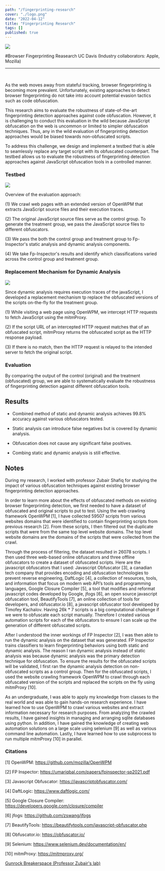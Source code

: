 ```yaml
---
path: "/fingerprinting-research"
cover: "./logo.png"
date: "2022-04-12"
title: "Fingerprinting Research"
tags: []
published: true
---
```


<img src="https://i.ibb.co/7GCPQHm/UC-Davis-Logo.png">


#Browser Fingerprinting Reasearch 
UC Davis (Industry collaborators: Apple, Mozilla)
<hr>

<br>


As the web moves away from stateful tracking, browser fingerprinting is becoming more prevalent. Unfortunately, existing approaches to detect browser fingerprinting do not take into account potential evasion tactics such as code obfuscation.

This research aims to evaluate the robustness of state-of-the-art fingerprinting detection approaches against code obfuscation. However, it is challenging to conduct this evaluation in the wild because JavaScript obfuscation on the web is uncommon or limited to simpler obfuscation techniques. Thus, any in the wild evaluation of fingerprinting detection approaches would be biased towards non-obfuscated scripts. 

To address this challenge, we design and implement a testbed that is able to seamlessly replace any target script with its obfuscated counterpart. The testbed allows us to evaluate the robustness of fingerprinting detection approaches against JavaScript obfuscation tools in a controlled manner. 


### Testbed
<img src="https://i.ibb.co/sydV7N6/Streamline-drawio-1.png" >

Overview of the evaluation approach: 

(1) We crawl web pages with an extended version of OpenWPM that extracts JavaScript source files and their execution traces. 

(2) The original JavaScript source files serve as the control group. To generate the treatment group, we pass the JavaScript source files to different obfuscators. 

(3) We pass the both the control group and treatment group to Fp-Inspector's static analysis and dynamic analysis components. 

(4) We take Fp-Inspector's results and identify which classifications varied across the control group and treatment group.


### Replacement Mechanism for Dynamic Analysis



<img src="https://i.ibb.co/VB9XY3R/Replacement-drawio-1.png" >

Since dynamic analysis requires execution traces of the javaScript, I developed a replacement mechanism tp replace the obfuscated versions of the scripts on-the-fly for the treatment group.

(1) While visiting a web page using OpenWPM, we intercept HTTP requests to fetch JavaScript using the mitmProxy. 

(2) If the script URL of an intercepted HTTP request matches that of an obfuscated script, mitmProxy returns the obfuscated script as the HTTP response payload.

(3) If there is no match, then the HTTP request is relayed to the intended server to fetch the original script.


### Evaluation 
By comparing the output of the control (original) and the treatment (obfuscated) group, we are able to systematically evaluate the robustness of fingerprinting detection against different obfuscation tools.

## Results
- Combined method of static and dynamic analysis achieves 99.8% accuracy against various obfuscators tested.

- Static analysis can introduce false negatives but is covered by dynamic analysis. 

- Obfuscation does not cause any significant false positives. 

- Combing static and dynamic analysis is still effective.


## Notes
During my research, I worked with professor Zubair Shafiq for studying the impact of various obfuscation techniques against existing browser fingerprinting detection approaches. 

In order to learn more about the effects of obfuscated methods on existing browser fingerprinting detection, we first needed to have a dataset of obfuscated and original scripts to put to test. Using the web crawling framework OpenWPM [1], I have collected 59507 scripts from various websites domains that were identified to contain fingerprinting scripts from previous research [2]. From these scripts, I then filtered out the duplicate scripts that were from the same top level website domains. The top level website domains are the domains of the scripts that were collected from the crawl.

Through the process of filtering, the dataset resulted in 26078 scripts. I then used three web-based online obfuscators and three offline obfuscators to create a dataset of obfuscated scripts. Here are the javascript obfuscators that I used: Javascript Obfuscator [3], a canadian tech company that provides encoding and obfuscation technologies to prevent reverse engineering, DaftLogic [4], a collection of resources, tools, and information that focus on modern web API’s tools and programming languages, Google Closure Compiler [5], a tool that modifies and reformat javascript codes developed by Google, jfogs [6], an open source javascript obfuscation tool, BeautifyTools [7], an online collection of tools for developers, and obfuscator.io [8], a javascript obfuscator tool developed by Timofey Kachalov. Having 26k * 7 scripts is a big computational challenge if we were to obfuscate each script manually. Therefore I created various automation scripts for each of the obfuscators to ensure I can scale up the generation of different obfuscated scripts.

After I understood the inner workings of FP Inspector [2], I was then able to run the dynamic analysis on the dataset that was generated. FP Inspector trains classifiers to learn fingerprinting behaviors using both static and dynamic analysis. The reason I ran dynamic analysis instead of static analysis was because dynamic analysis was the primary detection technique for obfuscation.
To ensure the results for the obfuscated scripts will be validated, I first ran the dynamic analysis detection on non-obfuscated scripts as a control group. Then for the obfuscated scripts, I used the website crawling framework OpenWPM to crawl through each obfuscated version of the scripts and replaced the scripts on the fly using mitmProxy [10].

As an undergraduate, I was able to apply my knowledge from classes to the real world and was able to gain hands-on research experience. I have learned how to use OpenWPM to crawl various websites and extract information necessary for  research purposes. From analyzing the crawled results, I have gained insights in managing and arranging sqlite databases using python. In addition, I have gained the knowledge of creating web automation solutions on a large scale using selenium [9] as well as various command line automation. Lastly, I have learned how to use subprocess to run multiple mitmProxy [10] in parallel. 



### Citations
[1] OpenWPM: https://github.com/mozilla/OpenWPM

[2] FP Inspector: https://umariqbal.com/papers/fpinspector-sp2021.pdf

[3] Javascript Obfuscator: https://javascriptobfuscator.com/

[4] DaftLogic: https://www.daftlogic.com/

[5] Google Closure Compiler: https://developers.google.com/closure/compiler

[6] jfogs: https://github.com/zswang/jfogs

[7] BeautifyTools: https://beautifytools.com/javascript-obfuscator.php

[8] Obfuscator.io: https://obfuscator.io/

[9] Selenium: https://www.selenium.dev/documentation/en/

[10] mitmProxy: https://mitmproxy.org/


<a href="https://web.cs.ucdavis.edu/~zubair/students.html"> Gunrock Breakerspace (Professor Zubair's lab) </a>